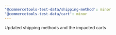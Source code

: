 ```yaml
---
'@commercetools-test-data/shipping-method': minor
'@commercetools-test-data/cart': minor
---
```


Updated shipping methods and the impacted carts
